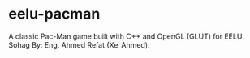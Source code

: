 # eelu-pacman
A classic Pac-Man game built with C++ and OpenGL (GLUT) for EELU Sohag By: Eng. Ahmed Refat (Xe_Ahmed).
